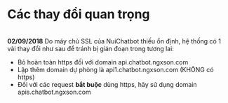 # Các thay đổi quan trọng
  
<a name="c02092018"></a>  
__02/09/2018__
Do máy chủ SSL của NuiChatbot thiếu ổn định, hệ thống có 1 vài thay đổi như sau để tránh bị gián đoạn trong tương lai:

- Bỏ hoàn toàn https đối với domain api.chatbot.ngxson.com
- Lập thêm domain dự phòng là api1.chatbot.ngxson.com (KHÔNG có https)
- Đối với các request **bắt buộc** dùng https, hãy sử dụng domain apis.chatbot.ngxson.com
